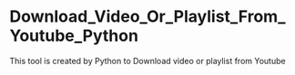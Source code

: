 # Download_Video_Or_Playlist_From_Youtube_Python
This tool is created by Python to Download video or playlist from Youtube
